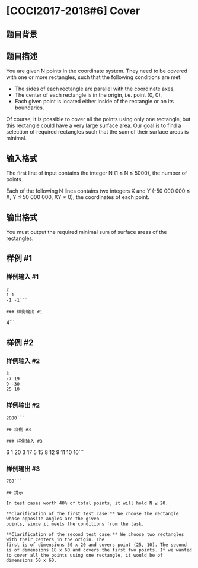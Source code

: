 # [COCI2017-2018#6] Cover

## 题目背景



## 题目描述

You are given N points in the coordinate system. They need to be covered with one or more
rectangles, such that the following conditions are met:

- The sides of each rectangle are parallel with the coordinate axes,
- The center of each rectangle is in the origin, i.e. point (0, 0),
- Each given point is located either inside of the rectangle or on its boundaries.

Of course, it is possible to cover all the points using only one rectangle, but this rectangle
could have a very large surface area. Our goal is to find a selection of required rectangles
such that the sum of their surface areas is minimal.

## 输入格式

The first line of input contains the integer N (1 ≤ N ≤ 5000), the number of points.

Each of the following N lines contains two integers X and Y (-50 000 000 ≤ X, Y ≤ 50 000
000, XY ≠ 0), the coordinates of each point.


## 输出格式

You must output the required minimal sum of surface areas of the rectangles.


## 样例 #1

### 样例输入 #1
```
2
1 1
-1 -1```

### 样例输出 #1

```
4```

## 样例 #2

### 样例输入 #2
```
3
-7 19
9 -30
25 10
```

### 样例输出 #2

```
2080```

## 样例 #3

### 样例输入 #3
```
6
1 20
3 17
5 15
8 12
9 11
10 10```

### 样例输出 #3

```
760```

## 提示

In test cases worth 40% of total points, it will hold N ≤ 20.

**Clarification of the first test case:** ​We choose the rectangle whose opposite angles are the given
points, since it meets the conditions from the task.

**Clarification of the second test case:** ​We choose two rectangles with their centers in the origin. The
first is of dimensions 50 x 20 and covers point (25, 10). The second is of dimensions 18 x 60 and covers the first two points. If we wanted to cover all the points using one rectangle, it would be of
dimensions 50 x 60.
